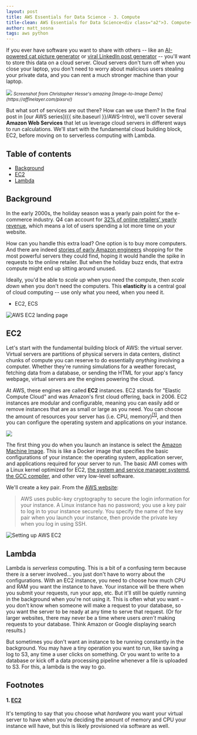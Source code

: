 ```yaml
---
layout: post
title: AWS Essentials for Data Science - 3. Compute
title-clean: AWS Essentials for Data Science<div class="a2">3. Compute</div>
author: matt_sosna
tags: aws python
---
```


If you ever have software you want to share with others -- like an [AI-powered cat picture generator](https://affinelayer.com/pixsrv/) or [viral LinkedIn post generator](https://viralpostgenerator.com) -- you'll want to store this data on a cloud server. Cloud servers don't turn off when you close your laptop, you don't need to worry about malicious users stealing your private data, and you can rent a much stronger machine than your laptop.

<img src="{{  site.baseurl  }}/images/data_engineering/aws/compute/edges2cats.png">
<span style="font-size: 12px"><i>Screenshot from Christopher Hesse's amazing [Image-to-Image Demo](https://affinelayer.com/pixsrv/)</i></span>

But what sort of services are out there? How can we use them? In the final post in [our AWS series]({{  site.baseurl  }}/AWS-Intro), we'll cover several **Amazon Web Services** that let us leverage cloud servers in different ways to run calculations. We'll start with the fundamental cloud building block, EC2, before moving on to serverless computing with Lambda.


## Table of contents
* [Background](#background)
* [EC2](#ec2)
* [Lambda](#lambda)

## Background
In the early 2000s, the holiday season was a yearly pain point for the e-commerce industry. Q4 can account for [32% of online retailers' yearly revenue](https://www.forbes.com/sites/shelleykohan/2022/01/12/record-sales-for-online-holiday-shopping-hitting-over-204-billion/?sh=a8ec2f36bb56), which means a lot of users spending a lot more time on your website.

How can you handle this extra load? One option is to buy more computers. And there are indeed [stories of early Amazon engineers](https://open.spotify.com/episode/14LmWeOMRZysw2i2vYSOuw?si=ce630660e3b44461) shopping for the most powerful servers they could find, hoping it would handle the spike in requests to the online retailer. But when the holiday buzz ends, that extra compute might end up sitting around unused.

Ideally, you'd be able to _scale up_ when you need the compute, then _scale down_ when you don't need the computers. This **elasticity** is a central goal of cloud computing -- use only what you need, when you need it. 



* EC2, ECS



<img src="{{  site.baseurl  }}/images/data_engineering/aws/compute/ec2_landing.png" alt="AWS EC2 landing page">

## EC2
Let's start with the fundamental building block of AWS: the virtual server. Virtual servers are partitions of physical servers in data centers, distinct chunks of compute you can reserve to do essentially _anything_ involving a computer. Whether they're running simulations for a weather forecast, fetching data from a database, or sending the HTML for your app's fancy webpage, virtual servers are the engines powering the cloud.

At AWS, these engines are called **EC2** instances. EC2 stands for "Elastic Compute Cloud" and was Amazon's first cloud offering, back in 2006. EC2 instances are modular and configurable, meaning you can easily add or remove instances that are as small or large as you need. You can choose the amount of resources your server has (i.e. CPU, memory)<sup>[[1]](#1-ec2)</sup>, and then you can configure the operating system and applications on your instance.

<img src="{{  site.baseurl  }}/images/data_engineering/aws/compute/ec2_intro.png">

The first thing you do when you launch an instance is select the [Amazon Machine Image](https://docs.aws.amazon.com/AWSEC2/latest/UserGuide/AMIs.html). This is like a Docker image that specifies the basic configurations of your instance: the operating system, application server, and applications required for your server to run. The basic AMI comes with a Linux kernel optimized for EC2, [the system and service manager systemd](https://en.wikipedia.org/wiki/Systemd), [the GCC compiler](https://en.wikipedia.org/wiki/GNU_Compiler_Collection), and other very low-level software.

We'll create a key pair. From the [AWS website](https://docs.aws.amazon.com/AWSEC2/latest/UserGuide/get-set-up-for-amazon-ec2.html):
> AWS uses public-key cryptography to secure the login information for your instance. A Linux instance has no password; you use a key pair to log in to your instance securely. You specify the name of the key pair when you launch your instance, then provide the private key when you log in using SSH.

<img src="{{  site.baseurl  }}/images/data_engineering/aws/compute/ec2_setup1.png" alt="Setting up AWS EC2">


## Lambda
Lambda is _serverless_ computing. This is a bit of a confusing term because there _is_ a server involved... you just don't have to worry about the configurations. With an EC2 instance, you need to choose how much CPU and RAM you want the instance to have. Your instance will be there when you submit your requests, run your app, etc. But it'll still be quietly running in the background when you're not using it. This is often what you want $-$ you don't know when someone will make a request to your database, so you want the server to be ready at any time to serve that request. (Or for larger websites, there may never be a time where users _aren't_ making requests to your database. Think Amazon or Google displaying search results.)

But sometimes you don't want an instance to be running constantly in the background. You may have a tiny operation you want to run, like saving a log to S3, any time a user clicks on something. Or you want to write to a database or kick off a data processing pipeline whenever a file is uploaded to S3. For this, a lambda is the way to go.

## Footnotes
#### 1. [EC2](#ec2)
It's tempting to say that you choose what _hardware_ you want your virtual server to have when you're deciding the amount of memory and CPU your instance will have, but this is likely provisioned via software as well.

